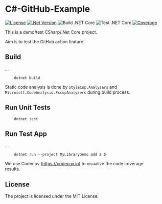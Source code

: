 # C#-GitHub-Example

[![License](https://img.shields.io/badge/license-MIT-blue.svg)](https://github.com/tngraf/CSharp-GitHub-Example/blob/master/LICENSE)
[![.Net Version](https://img.shields.io/badge/System-.Net%20Core%203.1-yellow?logo=.net)](https://www.python.org/doc/versions/)
![Build .NET Core](https://github.com/tngraf/CSharp-GitHub-Example/workflows/Build%20.NET%20Core/badge.svg)
![Test .NET Core](https://github.com/tngraf/CSharp-GitHub-Example/workflows/Test%20.NET%20Core/badge.svg)
[![Coverage](https://codecov.io/gh/tngraf/CSharp-GitHub-Example/graph/badge.svg)](https://codecov.io/gh/tngraf/CSharp-GitHub-Example/)

This is a demo/test CSharp/.Net Core project.

Aim is to test the GitHub action feature.

## Build

...

```code
    dotnet build
```

Static code analysis is done by ```StyleCop.Analyzers``` and ```Microsoft.CodeAnalysis.FxcopAnalyzers``` during build process.


## Run Unit Tests

```code
    dotnet test
```


## Run Test App

...

```code
    dotnet run --project MyLibraryDemo add 2 5
```

We use Codecov (https://codecov.io) to visualize the code coverage results.

## License ##

The project is licensed under the MIT License.
